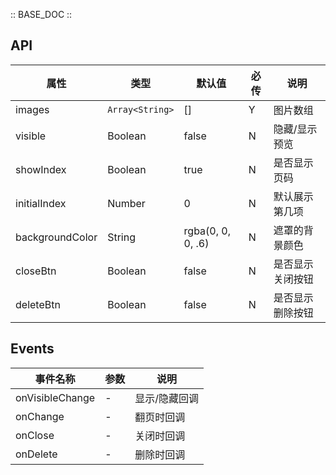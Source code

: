 :: BASE_DOC ::

## API

| 属性            | 类型            | 默认值            | 必传 | 说明           |
| --------------- | --------------- | ----------------- | ---- | -------------- |
| images          | `Array<String>` | []                | Y    | 图片数组       |
| visible         | Boolean         | false             | N    | 隐藏/显示预览  |
| showIndex       | Boolean         | true              | N    | 是否显示页码   |
| initialIndex    | Number          | 0                 | N    | 默认展示第几项 |
| backgroundColor | String          | rgba(0, 0, 0, .6) | N    | 遮罩的背景颜色 |
| closeBtn | Boolean          | false | N    | 是否显示关闭按钮 |
| deleteBtn | Boolean          | false | N    | 是否显示删除按钮 |

## Events

| 事件名称 | 参数 | 说明       |
| -------- | ---- | ---------- |
| onVisibleChange   | -    | 显示/隐藏回调 |
| onChange   | -    | 翻页时回调 |
| onClose   | -    | 关闭时回调 |
| onDelete   | -    | 删除时回调 |
